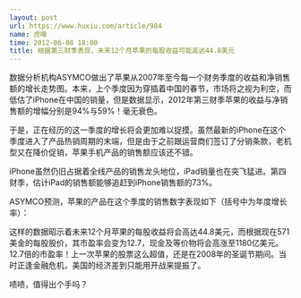 ```yaml
---
layout: post
url: https://www.huxiu.com/article/984
name: 虎嗅
time: 2012-06-08 18:00
title: 根据第三财季表现，未来12个月苹果的每股收益可能高达44.8美元
---
```

数据分析机构ASYMCO做出了苹果从2007年至今每一个财务季度的收益和净销售额的增长走势图。本来，上个季度因为穿插着中国的春节，市场将之视为利空，而低估了iPhone在中国的销量，但是数据显示，2012年第三财季苹果的收益与净销售额的增幅分别是94%与59%！毫无衰色。

于是，正在经历的这一季度的增长将会更加难以捉摸。虽然最新的iPhone在这个季度进入了产品热销周期的末端，但是由于之前跟运营商们签订了分销条款，老机型又在降价促销，苹果手机产品的销售额应该还不错。

iPhone虽然仍旧占据着全线产品的销售龙头地位，iPad销量也在突飞猛进。第四财季，估计iPad的销售额能够追赶到iPhone销售额的73%。

ASYMCO预测，苹果的产品在这个季度的销售数字表现如下（括号中为年度增长率）：

这样的数据昭示着未来12个月苹果的每股收益将会高达44.8美元，而根据现在571美金的每股股价，其市盈率会变为12.7，现金及等价物将会高涨至1180亿美元。12.7倍的市盈率！上一次苹果的股票这么超值，还是在2008年的圣诞节期间。当时正逢金融危机，美国的经济差到只能用开战来提振了。

啧啧，值得出个手吗？


